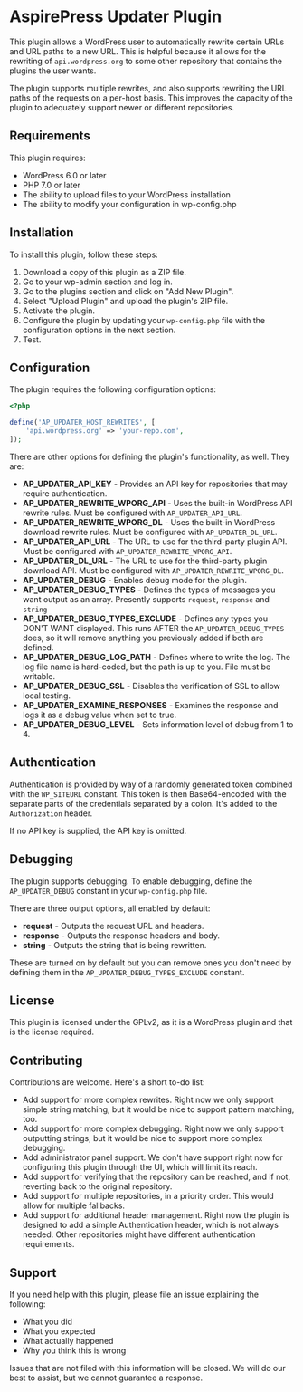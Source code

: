 # AspirePress Updater Plugin

This plugin allows a WordPress user to automatically rewrite certain URLs and URL paths to a new URL. This is
helpful because it allows for the rewriting of `api.wordpress.org` to some other repository that contains the plugins
the user wants.

The plugin supports multiple rewrites, and also supports rewriting the URL paths of the requests on a per-host basis.
This improves the capacity of the plugin to adequately support newer or different repositories.

## Requirements

This plugin requires:

* WordPress 6.0 or later
* PHP 7.0 or later
* The ability to upload files to your WordPress installation
* The ability to modify your configuration in wp-config.php

## Installation

To install this plugin, follow these steps:

1. Download a copy of this plugin as a ZIP file.
2. Go to your wp-admin section and log in.
3. Go to the plugins section and click on "Add New Plugin".
4. Select "Upload Plugin" and upload the plugin's ZIP file.
5. Activate the plugin.
6. Configure the plugin by updating your `wp-config.php` file with the configuration options in the next section.
7. Test.

## Configuration

The plugin requires the following configuration options:

```php
<?php

define('AP_UPDATER_HOST_REWRITES', [
    'api.wordpress.org' => 'your-repo.com',
]);
```

There are other options for defining the plugin's functionality, as well. They are:

* **AP_UPDATER_API_KEY** - Provides an API key for repositories that may require authentication.
* **AP_UPDATER_REWRITE_WPORG_API** - Uses the built-in WordPress API rewrite rules. Must be configured with `AP_UPDATER_API_URL`.
* **AP_UPDATER_REWRITE_WPORG_DL** - Uses the built-in WordPress download rewrite rules. Must be configured with `AP_UPDATER_DL_URL`.
* **AP_UPDATER_API_URL** - The URL to use for the third-party plugin API. Must be configured with `AP_UPDATER_REWRITE_WPORG_API`.
* **AP_UPDATER_DL_URL** - The URL to use for the third-party plugin download API. Must be configured with `AP_UPDATER_REWRITE_WPORG_DL`.
* **AP_UPDATER_DEBUG** - Enables debug mode for the plugin.
* **AP_UPDATER_DEBUG_TYPES** - Defines the types of messages you want output as an array. Presently supports `request`, `response` and `string`
* **AP_UPDATER_DEBUG_TYPES_EXCLUDE** - Defines any types you DON'T WANT displayed. This runs AFTER the `AP_UPDATER_DEBUG_TYPES` does, so it will remove anything you previously added if both are defined.
* **AP_UPDATER_DEBUG_LOG_PATH** - Defines where to write the log. The log file name is hard-coded, but the path is up to you. File must be writable.
* **AP_UPDATER_DEBUG_SSL** - Disables the verification of SSL to allow local testing.
* **AP_UPDATER_EXAMINE_RESPONSES** - Examines the response and logs it as a debug value when set to true.
* **AP_UPDATER_DEBUG_LEVEL** - Sets information level of debug from 1 to 4.
## Authentication

Authentication is provided by way of a randomly generated token combined with the `WP_SITEURL` constant. This token is
then Base64-encoded with the separate parts of the credentials separated by a colon. It's added to the `Authorization`
header.

If no API key is supplied, the API key is omitted.

## Debugging

The plugin supports debugging. To enable debugging, define the `AP_UPDATER_DEBUG` constant in your `wp-config.php` file.

There are three output options, all enabled by default:

* **request** - Outputs the request URL and headers.
* **response** - Outputs the response headers and body.
* **string** - Outputs the string that is being rewritten.

These are turned on by default but you can remove ones you don't need by defining them in the `AP_UPDATER_DEBUG_TYPES_EXCLUDE` constant.

## License

This plugin is licensed under the GPLv2, as it is a WordPress plugin and that is the license required.

## Contributing

Contributions are welcome. Here's a short to-do list:

* Add support for more complex rewrites. Right now we only support simple string matching, but it would be nice to support pattern matching, too.
* Add support for more complex debugging. Right now we only support outputting strings, but it would be nice to support more complex debugging.
* Add administrator panel support. We don't have support right now for configuring this plugin through the UI, which will limit its reach.
* Add support for verifying that the repository can be reached, and if not, reverting back to the original repository.
* Add support for multiple repositories, in a priority order. This would allow for multiple fallbacks.
* Add support for additional header management. Right now the plugin is designed to add a simple Authentication header, which is not always needed. Other repositories might have different authentication requirements.

## Support

If you need help with this plugin, please file an issue explaining the following:

* What you did
* What you expected
* What actually happened
* Why you think this is wrong

Issues that are not filed with this information will be closed. We will do our best to assist, but we cannot guarantee a response.

